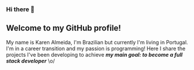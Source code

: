 ### Hi there 👋
## Welcome to my GitHub profile!

My name is Karen Almeida, I'm Brazilian but currently I'm living in Portugal.
I'm in a career transition and my passion is programming!
Here I share the projects I've been developing to achieve ___my main goal: to become a full stack developer___ \o/
